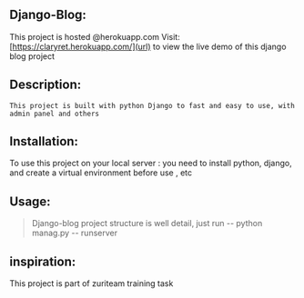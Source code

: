 
## Django-Blog:
This project is hosted @herokuapp.com
Visit: [https://claryret.herokuapp.com/](url) to view the live demo of this django blog project

## Description: 
```
This project is built with python Django to fast and easy to use, with admin panel and others
```

## Installation: 
To use this project on your local server :
you need to install python, django, and create a virtual environment before use , etc

## Usage: 
> Django-blog project structure is well detail, just run -- python manag.py -- runserver

## inspiration:
This project is part of zuriteam training task 
